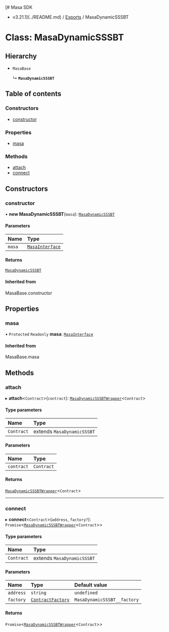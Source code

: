[# Masa SDK
 - v3.21.1](../README.md) / [Exports](../modules.md) / MasaDynamicSSSBT

# Class: MasaDynamicSSSBT

## Hierarchy

- `MasaBase`

  ↳ **`MasaDynamicSSSBT`**

## Table of contents

### Constructors

- [constructor](MasaDynamicSSSBT.md#constructor)

### Properties

- [masa](MasaDynamicSSSBT.md#masa)

### Methods

- [attach](MasaDynamicSSSBT.md#attach)
- [connect](MasaDynamicSSSBT.md#connect)

## Constructors

### constructor

• **new MasaDynamicSSSBT**(`masa`): [`MasaDynamicSSSBT`](MasaDynamicSSSBT.md)

#### Parameters

| Name | Type |
| :------ | :------ |
| `masa` | [`MasaInterface`](../interfaces/MasaInterface.md) |

#### Returns

[`MasaDynamicSSSBT`](MasaDynamicSSSBT.md)

#### Inherited from

MasaBase.constructor

## Properties

### masa

• `Protected` `Readonly` **masa**: [`MasaInterface`](../interfaces/MasaInterface.md)

#### Inherited from

MasaBase.masa

## Methods

### attach

▸ **attach**\<`Contract`\>(`contract`): [`MasaDynamicSSSBTWrapper`](MasaDynamicSSSBTWrapper.md)\<`Contract`\>

#### Type parameters

| Name | Type |
| :------ | :------ |
| `Contract` | extends `MasaDynamicSSSBT` |

#### Parameters

| Name | Type |
| :------ | :------ |
| `contract` | `Contract` |

#### Returns

[`MasaDynamicSSSBTWrapper`](MasaDynamicSSSBTWrapper.md)\<`Contract`\>

___

### connect

▸ **connect**\<`Contract`\>(`address`, `factory?`): `Promise`\<[`MasaDynamicSSSBTWrapper`](MasaDynamicSSSBTWrapper.md)\<`Contract`\>\>

#### Type parameters

| Name | Type |
| :------ | :------ |
| `Contract` | extends `MasaDynamicSSSBT` |

#### Parameters

| Name | Type | Default value |
| :------ | :------ | :------ |
| `address` | `string` | `undefined` |
| `factory` | [`ContractFactory`](ContractFactory.md) | `MasaDynamicSSSBT__factory` |

#### Returns

`Promise`\<[`MasaDynamicSSSBTWrapper`](MasaDynamicSSSBTWrapper.md)\<`Contract`\>\>
